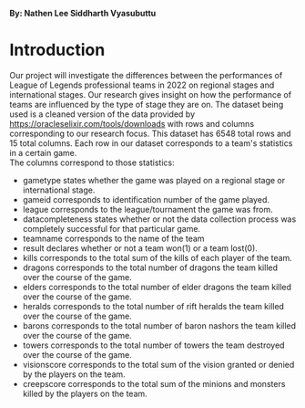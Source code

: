 **By: Nathen Lee Siddharth Vyasubuttu**
# Introduction
Our project will investigate the differences between the performances of League of Legends professional teams in 2022 on regional stages and international stages. Our research gives insight on how the performance of teams are influenced by the type of stage they are on. The dataset being used is a cleaned version of the data provided by https://oracleselixir.com/tools/downloads with rows and columns corresponding to our research focus. This dataset has 6548 total rows and 15 total columns. Each row in our dataset corresponds to a team's statistics in a certain game.  
The columns correspond to those statistics:
- gametype states whether the game was played on a regional stage or international stage. 
- gameid corresponds to identification number of the game played.
- league corresponds to the league/tournament the game was from.
- datacompleteness states whether or not the data collection process was completely successful for that particular game.
- teamname corresponds to the name of the team
- result declares whether or not a team won(1) or a team lost(0).
- kills corresponds to the total sum of the kills of each player of the team. 
- dragons corresponds to the total number of dragons the team killed over the course of the game.
- elders corresponds to the total number of elder dragons the team killed over the course of the game.
- heralds corresponds to the total number of rift heralds the team killed over the course of the game.
- barons corresponds to the total number of baron nashors the team killed over the course of the game.
- towers corresponds to the total number of towers the team destroyed over the course of the game.
- visionscore corresponds to the total sum of the vision granted or denied by the players on the team. 
- creepscore corresponds to the total sum of the minions and monsters killed by the players on the team.
